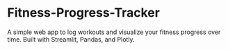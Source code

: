 # Fitness-Progress-Tracker
A simple web app to log workouts and visualize your fitness progress over time. Built with Streamlit, Pandas, and Plotly.
